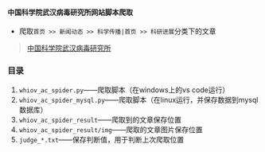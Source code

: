 #### 中国科学院武汉病毒研究所网站脚本爬取
- 爬取`首页 >> 新闻动态 >> 科学传播|首页 >> 科研进展`分类下的文章
> [中国科学院武汉病毒研究所](http://www.whiov.ac.cn/xwdt_105286/kydt/)

### 目录
1. `whiov_ac_spider.py`——爬取脚本（在windows上的vs code运行）
1. `whiov_ac_spider_mysql.py`——爬取脚本（在linux运行，并保存数据到mysql数据库）
2. `whiov_ac_spider_result`——爬取到的文章保存位置
3. `whiov_ac_spider_result/img`——爬取的文章图片保存位置
4. `judge_*.txt`——保存判断值，用于判断上次爬取位置



